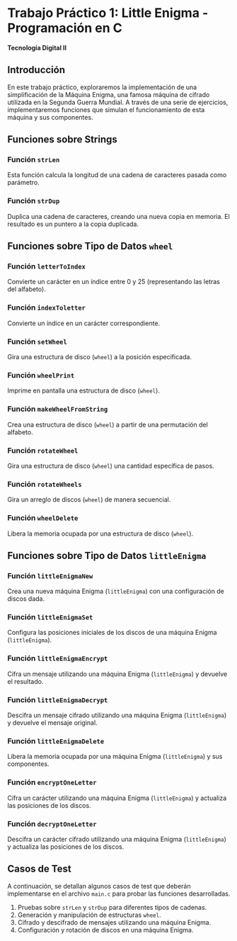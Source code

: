# Trabajo Práctico 1: Little Enigma - Programación en C

**Tecnología Digital II**

## Introducción

En este trabajo práctico, exploraremos la implementación de una simplificación de la Máquina Enigma, una famosa máquina de cifrado utilizada en la Segunda Guerra Mundial. A través de una serie de ejercicios, implementaremos funciones que simulan el funcionamiento de esta máquina y sus componentes.

## Funciones sobre Strings

### Función `strLen`

Esta función calcula la longitud de una cadena de caracteres pasada como parámetro.

### Función `strDup`

Duplica una cadena de caracteres, creando una nueva copia en memoria. El resultado es un puntero a la copia duplicada.

## Funciones sobre Tipo de Datos `wheel`

### Función `letterToIndex`

Convierte un carácter en un índice entre 0 y 25 (representando las letras del alfabeto).

### Función `indexToletter`

Convierte un índice en un carácter correspondiente.

### Función `setWheel`

Gira una estructura de disco (`wheel`) a la posición especificada.

### Función `wheelPrint`

Imprime en pantalla una estructura de disco (`wheel`).

### Función `makeWheelFromString`

Crea una estructura de disco (`wheel`) a partir de una permutación del alfabeto.

### Función `rotateWheel`

Gira una estructura de disco (`wheel`) una cantidad específica de pasos.

### Función `rotateWheels`

Gira un arreglo de discos (`wheel`) de manera secuencial.

### Función `wheelDelete`

Libera la memoria ocupada por una estructura de disco (`wheel`).

## Funciones sobre Tipo de Datos `littleEnigma`

### Función `littleEnigmaNew`

Crea una nueva máquina Enigma (`littleEnigma`) con una configuración de discos dada.

### Función `littleEnigmaSet`

Configura las posiciones iniciales de los discos de una máquina Enigma (`littleEnigma`).

### Función `littleEnigmaEncrypt`

Cifra un mensaje utilizando una máquina Enigma (`littleEnigma`) y devuelve el resultado.

### Función `littleEnigmaDecrypt`

Descifra un mensaje cifrado utilizando una máquina Enigma (`littleEnigma`) y devuelve el mensaje original.

### Función `littleEnigmaDelete`

Libera la memoria ocupada por una máquina Enigma (`littleEnigma`) y sus componentes.

### Función `encryptOneLetter`

Cifra un carácter utilizando una máquina Enigma (`littleEnigma`) y actualiza las posiciones de los discos.

### Función `decryptOneLetter`

Descifra un carácter cifrado utilizando una máquina Enigma (`littleEnigma`) y actualiza las posiciones de los discos.

## Casos de Test

A continuación, se detallan algunos casos de test que deberán implementarse en el archivo `main.c` para probar las funciones desarrolladas.

1. Pruebas sobre `strLen` y `strDup` para diferentes tipos de cadenas.
2. Generación y manipulación de estructuras `wheel`.
3. Cifrado y descifrado de mensajes utilizando una máquina Enigma.
4. Configuración y rotación de discos en una máquina Enigma.
